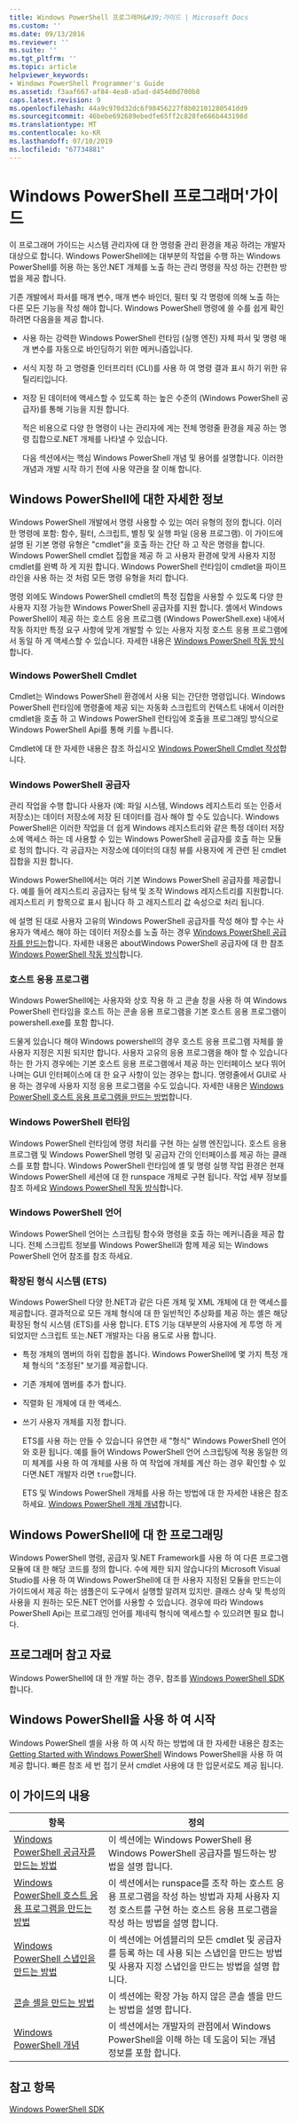 ```yaml
---
title: Windows PowerShell 프로그래머&#39;가이드 | Microsoft Docs
ms.custom: ''
ms.date: 09/13/2016
ms.reviewer: ''
ms.suite: ''
ms.tgt_pltfrm: ''
ms.topic: article
helpviewer_keywords:
- Windows PowerShell Programmer's Guide
ms.assetid: f3aaf667-af84-4ea8-a5ad-d454d0d700b8
caps.latest.revision: 9
ms.openlocfilehash: 44a9c970d32dc6f98456227f8b02101280541dd9
ms.sourcegitcommit: 46bebe692689ebedfe65ff2c828fe666b443198d
ms.translationtype: MT
ms.contentlocale: ko-KR
ms.lasthandoff: 07/10/2019
ms.locfileid: "67734881"
---
```

# <a name="windows-powershell-programmer39s-guide"></a>Windows PowerShell 프로그래머&#39;가이드

이 프로그래머 가이드는 시스템 관리자에 대 한 명령줄 관리 환경을 제공 하려는 개발자 대상으로 합니다. Windows PowerShell에는 대부분의 작업을 수행 하는 Windows PowerShell를 허용 하는 동안.NET 개체를 노출 하는 관리 명령을 작성 하는 간편한 방법을 제공 합니다.

기존 개발에서 파서를 매개 변수, 매개 변수 바인더, 필터 및 각 명령에 의해 노출 하는 다른 모든 기능을 작성 해야 합니다. Windows PowerShell 명령에 쓸 수를 쉽게 확인 하려면 다음을을 제공 합니다.

- 사용 하는 강력한 Windows PowerShell 런타임 (실행 엔진) 자체 파서 및 명령 매개 변수를 자동으로 바인딩하기 위한 메커니즘입니다.

- 서식 지정 하 고 명령줄 인터프리터 (CLI)를 사용 하 여 명령 결과 표시 하기 위한 유틸리티입니다.

- 저장 된 데이터에 액세스할 수 있도록 하는 높은 수준의 (Windows PowerShell 공급자)를 통해 기능을 지원 합니다.

  적은 비용으로 다양 한 명령이 나는 관리자에 게는 전체 명령줄 환경을 제공 하는 명령 집합으로.NET 개체를 나타낼 수 있습니다.

  다음 섹션에서는 핵심 Windows PowerShell 개념 및 용어를 설명합니다. 이러한 개념과 개발 시작 하기 전에 사용 약관을 잘 이해 합니다.

## <a name="about-windows-powershell"></a>Windows PowerShell에 대한 자세한 정보

Windows PowerShell 개발에서 명령 사용할 수 있는 여러 유형의 정의 합니다. 이러한 명령에 포함: 함수, 필터, 스크립트, 별칭 및 실행 파일 (응용 프로그램). 이 가이드에 설명 된 기본 명령 유형은 "cmdlet"을 호출 하는 간단 하 고 작은 명령을 합니다. Windows PowerShell cmdlet 집합을 제공 하 고 사용자 환경에 맞게 사용자 지정 cmdlet를 완벽 하 게 지원 합니다. Windows PowerShell 런타임이 cmdlet을 파이프라인을 사용 하는 것 처럼 모든 명령 유형을 처리 합니다.

명령 외에도 Windows PowerShell cmdlet의 특정 집합을 사용할 수 있도록 다양 한 사용자 지정 가능한 Windows PowerShell 공급자를 지원 합니다. 셸에서 Windows PowerShell이 제공 하는 호스트 응용 프로그램 (Windows PowerShell.exe) 내에서 작동 하지만 특정 요구 사항에 맞게 개발할 수 있는 사용자 지정 호스트 응용 프로그램에서 동일 하 게 액세스할 수 있습니다. 자세한 내용은 [Windows PowerShell 작동 방식](/previous-versions//ms714658(v=vs.85))합니다.

### <a name="windows-powershell-cmdlets"></a>Windows PowerShell Cmdlet

Cmdlet는 Windows PowerShell 환경에서 사용 되는 간단한 명령입니다. Windows PowerShell 런타임에 명령줄에 제공 되는 자동화 스크립트의 컨텍스트 내에서 이러한 cmdlet을 호출 하 고 Windows PowerShell 런타임에 호출을 프로그래밍 방식으로 Windows PowerShell Api를 통해 키를 누릅니다.

Cmdlet에 대 한 자세한 내용은 참조 하십시오 [Windows PowerShell Cmdlet 작성](../cmdlet/writing-a-windows-powershell-cmdlet.md)합니다.

### <a name="windows-powershell-providers"></a>Windows PowerShell 공급자

관리 작업을 수행 합니다 사용자 (예: 파일 시스템, Windows 레지스트리 또는 인증서 저장소)는 데이터 저장소에 저장 된 데이터를 검사 해야 할 수도 있습니다. Windows PowerShell은 이러한 작업을 더 쉽게 Windows 레지스트리와 같은 특정 데이터 저장소에 액세스 하는 데 사용할 수 있는 Windows PowerShell 공급자를 호출 하는 모듈로 정의 합니다. 각 공급자는 저장소에 데이터의 대칭 뷰를 사용자에 게 관련 된 cmdlet 집합을 지원 합니다.

Windows PowerShell에서는 여러 기본 Windows PowerShell 공급자를 제공합니다. 예를 들어 레지스트리 공급자는 탐색 및 조작 Windows 레지스트리를 지원합니다. 레지스트리 키 항목으로 표시 됩니다 하 고 레지스트리 값 속성으로 처리 됩니다.

에 설명 된 대로 사용자 고유의 Windows PowerShell 공급자를 작성 해야 할 수는 사용자가 액세스 해야 하는 데이터 저장소를 노출 하는 경우 [Windows PowerShell 공급자를 만드는](./how-to-create-a-windows-powershell-provider.md)합니다. 자세한 내용은 aboutWindows PowerShell 공급자에 대 한 참조 [Windows PowerShell 작동 방식](/previous-versions//ms714658(v=vs.85))합니다.

### <a name="host-application"></a>호스트 응용 프로그램

Windows PowerShell에는 사용자와 상호 작용 하 고 콘솔 창을 사용 하 여 Windows PowerShell 런타임을 호스트 하는 콘솔 응용 프로그램을 기본 호스트 응용 프로그램이 powershell.exe를 포함 합니다.

드물게 있습니다 해야 Windows powershell의 경우 호스트 응용 프로그램 자체를 쓸 사용자 지정은 지원 되지만 합니다. 사용자 고유의 응용 프로그램을 해야 할 수 있습니다 하는 한 가지 경우에는 기본 호스트 응용 프로그램에서 제공 하는 인터페이스 보다 뛰어나며는 GUI 인터페이스에 대 한 요구 사항이 있는 경우는 합니다. 명령줄에서 GUI로 사용 하는 경우에 사용자 지정 응용 프로그램을 수도 있습니다. 자세한 내용은 [Windows PowerShell 호스트 응용 프로그램을 만드는 방법](/powershell/developer/hosting/writing-a-windows-powershell-host-application)합니다.

### <a name="windows-powershell-runtime"></a>Windows PowerShell 런타임

Windows PowerShell 런타임에 명령 처리를 구현 하는 실행 엔진입니다. 호스트 응용 프로그램 및 Windows PowerShell 명령 및 공급자 간의 인터페이스를 제공 하는 클래스를 포함 합니다. Windows PowerShell 런타임에 셸 및 명령 실행 작업 환경은 현재 Windows PowerShell 세션에 대 한 runspace 개체로 구현 됩니다. 작업 세부 정보를 참조 하세요 [Windows PowerShell 작동 방식](/previous-versions//ms714658(v=vs.85))합니다.

### <a name="windows-powershell-language"></a>Windows PowerShell 언어

Windows PowerShell 언어는 스크립팅 함수와 명령을 호출 하는 메커니즘을 제공 합니다. 전체 스크립트 정보를 Windows PowerShell과 함께 제공 되는 Windows PowerShell 언어 참조를 참조 하세요.

### <a name="extended-type-system-ets"></a>확장된 형식 시스템 (ETS)

Windows PowerShell 다양 한.NET과 같은 다른 개체 및 XML 개체에 대 한 액세스를 제공합니다. 결과적으로 모든 개체 형식에 대 한 일반적인 추상화를 제공 하는 셸은 해당 확장된 형식 시스템 (ETS)를 사용 합니다. ETS 기능 대부분의 사용자에 게 투명 하 게 되었지만 스크립트 또는.NET 개발자는 다음 용도로 사용 합니다.

- 특정 개체의 멤버의 하위 집합을 봅니다. Windows PowerShell에 몇 가지 특정 개체 형식의 "조정된" 보기를 제공합니다.

- 기존 개체에 멤버를 추가 합니다.

- 직렬화 된 개체에 대 한 액세스.

- 쓰기 사용자 개체를 지정 합니다.

  ETS를 사용 하는 만들 수 있습니다 유연한 새 "형식" Windows PowerShell 언어와 호환 됩니다. 예를 들어 Windows PowerShell 언어 스크립팅에 적용 동일한 의미 체계를 사용 하 여 개체를 사용 하 여 작업에 개체를 계산 하는 경우 확인할 수 있다면.NET 개발자 라면 `true`합니다.

  ETS 및 Windows PowerShell 개체를 사용 하는 방법에 대 한 자세한 내용은 참조 하세요. [Windows PowerShell 개체 개념](/powershell/scripting/learn/understanding-important-powershell-concepts?view=powershell-6)합니다.

## <a name="programming-for-windows-powershell"></a>Windows PowerShell에 대 한 프로그래밍

Windows PowerShell 명령, 공급자 및.NET Framework를 사용 하 여 다른 프로그램 모듈에 대 한 해당 코드를 정의 합니다. 수에 제한 되지 않습니다의 Microsoft Visual Studio를 사용 하 여 Windows PowerShell에 대 한 사용자 지정된 모듈을 만드는이 가이드에서 제공 하는 샘플은이 도구에서 실행할 알려져 있지만. 클래스 상속 및 특성의 사용을 지 원하는 모든.NET 언어를 사용할 수 있습니다. 경우에 따라 Windows PowerShell Api는 프로그래밍 언어를 제네릭 형식에 액세스할 수 있으려면 필요 합니다.

## <a name="programmers-reference"></a>프로그래머 참고 자료

Windows PowerShell에 대 한 개발 하는 경우, 참조를 [Windows PowerShell SDK](../windows-powershell-reference.md)합니다.

## <a name="getting-started-using-windows-powershell"></a>Windows PowerShell을 사용 하 여 시작

Windows PowerShell 셸을 사용 하 여 시작 하는 방법에 대 한 자세한 내용은 참조는 [Getting Started with Windows PowerShell](/powershell/scripting/getting-started/getting-started-with-windows-powershell) Windows PowerShell을 사용 하 여 제공 합니다. 빠른 참조 세 번 접기 문서 cmdlet 사용에 대 한 입문서로도 제공 됩니다.

## <a name="contents-of-this-guide"></a>이 가이드의 내용

|항목|정의|
|-----------|----------------|
|[Windows PowerShell 공급자를 만드는 방법](./how-to-create-a-windows-powershell-provider.md)|이 섹션에는 Windows PowerShell 용 Windows PowerShell 공급자를 빌드하는 방법을 설명 합니다.|
|[Windows PowerShell 호스트 응용 프로그램을 만드는 방법](/powershell/developer/hosting/writing-a-windows-powershell-host-application)|이 섹션에서는 runspace를 조작 하는 호스트 응용 프로그램을 작성 하는 방법과 자체 사용자 지정 호스트를 구현 하는 호스트 응용 프로그램을 작성 하는 방법을 설명 합니다.|
|[Windows PowerShell 스냅인을 만드는 방법](../cmdlet/how-to-create-a-windows-powershell-snap-in.md)|이 섹션에는 어셈블리의 모든 cmdlet 및 공급자를 등록 하는 데 사용 되는 스냅인을 만드는 방법 및 사용자 지정 스냅인을 만드는 방법을 설명 합니다.|
|[콘솔 셸을 만드는 방법](./how-to-create-a-console-shell.md)|이 섹션에는 확장 가능 하지 않은 콘솔 셸을 만드는 방법을 설명 합니다.|
|[Windows PowerShell 개념](./windows-powershell-concepts.md)|이 섹션에서는 개발자의 관점에서 Windows PowerShell을 이해 하는 데 도움이 되는 개념 정보를 포함 합니다.|

## <a name="see-also"></a>참고 항목

[Windows PowerShell SDK](../windows-powershell-reference.md)
